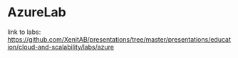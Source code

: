 # AzureLab

link to labs:
https://github.com/XenitAB/presentations/tree/master/presentations/education/cloud-and-scalability/labs/azure